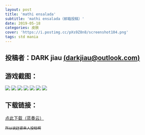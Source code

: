 ```yaml
---
layout: post
title: 'mathi ensalada'
subtitle: 'mathi ensalada（邮箱投稿）'
date: 2019-05-18
categories: 皮肤
cover: 'https://i.postimg.cc/pXs9Z8n8/screenshot104.png'
tags: std mania
---
```


## 投稿者：DARK jiau [(darkjiau@outlook.com)](mailto:darkjiau@outlook.com)

## 游戏截图：

<img src="https://i.postimg.cc/pXs9Z8n8/screenshot104.png">

<img src="https://i.postimg.cc/htJG1YnW/screenshot221.jpg">

<img src="https://i.postimg.cc/02j594bM/screenshot222.jpg">

<img src="https://i.postimg.cc/sgSrXCyX/screenshot224.jpg">

<img src="https://i.postimg.cc/wxG8QjjM/screenshot225.jpg">

<img src="https://i.postimg.cc/HnJNhbkx/screenshot226.jpg">

<img src="https://i.postimg.cc/T3vstLMd/screenshot227.jpg">


## 下载链接：

[点此下载（蓝奏云）](https://www.lanzous.com/i47jafa)


<small><s>所以说赶紧来人投稿啊</s></small>